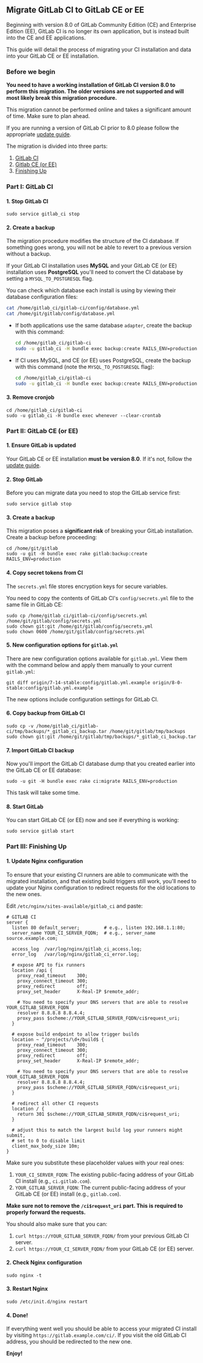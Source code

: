 ## Migrate GitLab CI to GitLab CE or EE

Beginning with version 8.0 of GitLab Community Edition (CE) and Enterprise
Edition (EE), GitLab CI is no longer its own application, but is instead built
into the CE and EE applications.

This guide will detail the process of migrating your CI installation and data
into your GitLab CE or EE installation.

### Before we begin

**You need to have a working installation of GitLab CI version 8.0 to perform
this migration. The older versions are not supported and will most likely break
this migration procedure.**

This migration cannot be performed online and takes a significant amount of
time. Make sure to plan ahead.

If you are running a version of GitLab CI prior to 8.0 please follow the
appropriate [update guide](https://gitlab.com/gitlab-org/gitlab-ci/tree/master/doc/update/).

The migration is divided into three parts:

1. [GitLab CI](#part-i-gitlab-ci)
1. [Gitlab CE (or EE)](#part-ii-gitlab-ce-or-ee)
1. [Finishing Up](#part-iii-finishing-up)

### Part I: GitLab CI

#### 1. Stop GitLab CI

    sudo service gitlab_ci stop

#### 2. Create a backup

The migration procedure modifies the structure of the CI database. If something
goes wrong, you will not be able to revert to a previous version without a
backup.

If your GitLab CI installation uses **MySQL** and your GitLab CE (or EE)
installation uses **PostgreSQL** you'll need to convert the CI database by
setting a `MYSQL_TO_POSTGRESQL` flag.

You can check which database each install is using by viewing their
database configuration files:

```sh
cat /home/gitlab_ci/gitlab-ci/config/database.yml
cat /home/git/gitlab/config/database.yml
```

- If both applications use the same database `adapter`, create the backup with
  this command:

    ```bash
    cd /home/gitlab_ci/gitlab-ci
    sudo -u gitlab_ci -H bundle exec backup:create RAILS_ENV=production
    ```

- If CI uses MySQL, and CE (or EE) uses PostgreSQL, create the backup with this
  command (note the `MYSQL_TO_POSTGRESQL` flag):


    ```bash
    cd /home/gitlab_ci/gitlab-ci
    sudo -u gitlab_ci -H bundle exec backup:create RAILS_ENV=production MYSQL_TO_POSTGRESQL=1
    ```

#### 3. Remove cronjob

```
cd /home/gitlab_ci/gitlab-ci
sudo -u gitlab_ci -H bundle exec whenever --clear-crontab
```

### Part II: GitLab CE (or EE)

#### 1. Ensure GitLab is updated

Your GitLab CE or EE installation **must be version 8.0**. If it's not, follow
the [update guide](https://gitlab.com/gitlab-org/gitlab-ce/blob/master/doc/update/7.14-to-8.0.md).

#### 2. Stop GitLab

Before you can migrate data you need to stop the GitLab service first:

    sudo service gitlab stop

#### 3. Create a backup

This migration poses a **significant risk** of breaking your GitLab
installation. Create a backup before proceeding:

    cd /home/git/gitlab
    sudo -u git -H bundle exec rake gitlab:backup:create RAILS_ENV=production

#### 4. Copy secret tokens from CI

The `secrets.yml` file stores encryption keys for secure variables.

You need to copy the contents of GitLab CI's `config/secrets.yml` file to the
same file in GitLab CE:

    sudo cp /home/gitlab_ci/gitlab-ci/config/secrets.yml /home/git/gitlab/config/secrets.yml
    sudo chown git:git /home/git/gitlab/config/secrets.yml
    sudo chown 0600 /home/git/gitlab/config/secrets.yml

#### 5. New configuration options for `gitlab.yml`

There are new configuration options available for `gitlab.yml`. View them with
the command below and apply them manually to your current `gitlab.yml`:

    git diff origin/7-14-stable:config/gitlab.yml.example origin/8-0-stable:config/gitlab.yml.example

The new options include configuration settings for GitLab CI.

#### 6. Copy backup from GitLab CI

    sudo cp -v /home/gitlab_ci/gitlab-ci/tmp/backups/*_gitlab_ci_backup.tar /home/git/gitlab/tmp/backups
    sudo chown git:git /home/git/gitlab/tmp/backups/*_gitlab_ci_backup.tar

#### 7. Import GitLab CI backup

Now you'll import the GitLab CI database dump that you created earlier into the
GitLab CE or EE database:

    sudo -u git -H bundle exec rake ci:migrate RAILS_ENV=production

This task will take some time.

#### 8. Start GitLab

You can start GitLab CE (or EE) now and see if everything is working:

    sudo service gitlab start

### Part III: Finishing Up

#### 1. Update Nginx configuration

To ensure that your existing CI runners are able to communicate with the
migrated installation, and that existing build triggers still work, you'll need
to update your Nginx configuration to redirect requests for the old locations to
the new ones.

Edit `/etc/nginx/sites-available/gitlab_ci` and paste:

```nginx
# GITLAB CI
server {
  listen 80 default_server;         # e.g., listen 192.168.1.1:80;
  server_name YOUR_CI_SERVER_FQDN;  # e.g., server_name source.example.com;

  access_log  /var/log/nginx/gitlab_ci_access.log;
  error_log   /var/log/nginx/gitlab_ci_error.log;

  # expose API to fix runners
  location /api {
    proxy_read_timeout    300;
    proxy_connect_timeout 300;
    proxy_redirect        off;
    proxy_set_header      X-Real-IP $remote_addr;

    # You need to specify your DNS servers that are able to resolve YOUR_GITLAB_SERVER_FQDN
    resolver 8.8.8.8 8.8.4.4;
    proxy_pass $scheme://YOUR_GITLAB_SERVER_FQDN/ci$request_uri;
  }

  # expose build endpoint to allow trigger builds
  location ~ ^/projects/\d+/build$ {
    proxy_read_timeout    300;
    proxy_connect_timeout 300;
    proxy_redirect        off;
    proxy_set_header      X-Real-IP $remote_addr;

    # You need to specify your DNS servers that are able to resolve YOUR_GITLAB_SERVER_FQDN
    resolver 8.8.8.8 8.8.4.4;
    proxy_pass $scheme://YOUR_GITLAB_SERVER_FQDN/ci$request_uri;
  }

  # redirect all other CI requests
  location / {
    return 301 $scheme://YOUR_GITLAB_SERVER_FQDN/ci$request_uri;
  }

  # adjust this to match the largest build log your runners might submit,
  # set to 0 to disable limit
  client_max_body_size 10m;
}
```

Make sure you substitute these placeholder values with your real ones:

1. `YOUR_CI_SERVER_FQDN`: The existing public-facing address of your GitLab CI
   install (e.g., `ci.gitlab.com`).
1. `YOUR_GITLAB_SERVER_FQDN`: The current public-facing address of your GitLab
   CE (or EE) install (e.g., `gitlab.com`).

**Make sure not to remove the `/ci$request_uri` part. This is required to
properly forward the requests.**

You should also make sure that you can:

1. `curl https://YOUR_GITLAB_SERVER_FQDN/` from your previous GitLab CI server.
1. `curl https://YOUR_CI_SERVER_FQDN/` from your GitLab CE (or EE) server.

#### 2. Check Nginx configuration

    sudo nginx -t

#### 3. Restart Nginx

    sudo /etc/init.d/nginx restart

#### 4. Done!

If everything went well you should be able to access your migrated CI install by
visiting `https://gitlab.example.com/ci/`. If you visit the old GitLab CI
address, you should be redirected to the new one.

**Enjoy!**
